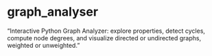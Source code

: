 # graph_analyser
“Interactive Python Graph Analyzer: explore properties, detect cycles, compute node degrees, and visualize directed or undirected graphs, weighted or unweighted.”
